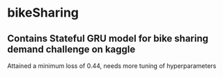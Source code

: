 # bikeSharing
## Contains Stateful GRU model for bike sharing demand challenge on kaggle 

Attained a minimum loss of 0.44, needs more tuning of hyperparameters
